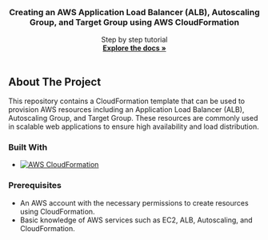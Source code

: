 
<a name="readme-top"></a>

<!-- PROJECT LOGO -->
<br />
<div align="center">
  <a href="https://github.com/Daddy91/Configuring-MariaDB-replication-Master-Master-on-AWS-EC2">
  </a>

  <h3 align="center">Creating an AWS Application Load Balancer (ALB), Autoscaling Group, and Target Group using AWS CloudFormation</h3>

  <p align="center">
    Step by step tutorial
    <br />
    <a href="https://github.com/Daddy91/Configuring-MariaDB-replication-Master-Master-on-AWS-EC2"><strong>Explore the docs »</strong></a>
    <br />
    <br />
  </p>
</div>

<!-- ABOUT THE PROJECT -->
## About The Project

This repository contains a CloudFormation template that can be used to provision AWS resources including an Application Load Balancer (ALB), Autoscaling Group, and Target Group. These resources are commonly used in scalable web applications to ensure high availability and load distribution.


### Built With

* [![AWS CloudFormation][AWS]][AWS-url]

### Prerequisites

- An AWS account with the necessary permissions to create resources using CloudFormation.
- Basic knowledge of AWS services such as EC2, ALB, Autoscaling, and CloudFormation.




<!-- MARKDOWN LINKS & IMAGES -->
<!-- https://www.markdownguide.org/basic-syntax/#reference-style-links -->
[AWS-url]: https://aws.amazon.com/?nc2=h_lg
[AWS]: https://img.shields.io/badge/aws-white?style=for-the-badge&logo=amazon&logoColor=yellow



